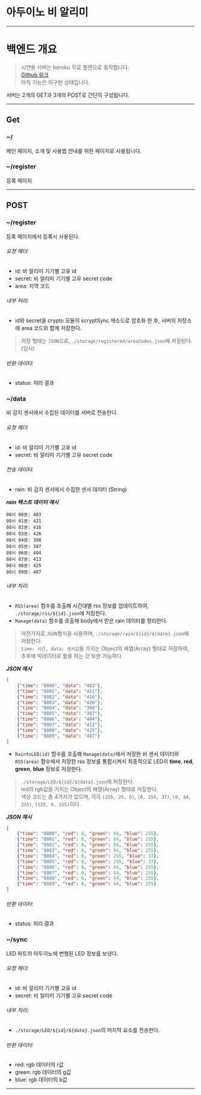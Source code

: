 # 아두이노 비 알리미

***

# 백엔드 개요
> 시연용 서버는 heroku 무료 플랜으로 동작합니다.  
> [Github 링크](https://github.com/bjy0212/arduino_rain_alarm_back)  
> 아직 기능은 미구현 상태입니다.  

서버는 2개의 GET과 3개의 POST로 간단히 구성됩니다.

---

## Get

### ~/
메인 페이지, 소개 및 사용법 안내를 위한 페이지로 사용됩니다.

### ~/register
등록 페이지

---

## POST

### ~/register
등록 페이지에서 등록시 사용된다.
###### 요청 헤더:
 - id: 비 알리미 기기별 고유 id
 - secret: 비 알리미 기기별 고유 secret code
 - area: 지역 코드

###### 내부 처리:
 - id와 secret을 crypto 모듈의 scryptSync 메소드로 암호화 한 후, 서버의 저장소에 area 코드와 함께 저장한다.
> 저장 형태는 `JSON`으로, `./storage/registered/areaCodes.json`에 저장된다. (임시)

###### 반환 데이터:
 - status: 처리 결과

### ~/data
비 감지 센서에서 수집된 데이터를 서버로 전송한다.
###### 요청 헤더:
 - id: 비 알리미 기기별 고유 id
 - secret: 비 알리미 기기별 고유 secret code

###### 전송 데이터:
 - rain: 비 감지 센서에서 수집한 센서 데이터 (String)

***rain 텍스트 데이터 예시***
```text
08시 00분: 403
08시 01분: 421
08시 02분: 416
08시 03분: 426
08시 04분: 398
08시 05분: 387
08시 06분: 404
08시 07분: 413
08시 08분: 425
08시 09분: 487
```

###### 내부 처리:
 - `RSS(area)` 함수를 호출해 시간대별 rss 정보를 업데이트하여, `./storage/rss/${id}.json`에 저장한다.
 - `Manage(data)` 함수를 호출해 body에서 받은 rain 데이터를 정리한다.  
> 마찬가지로 `JSON`형식을 사용하며, `./storage/rain/${id}/${date}.json`에 저장한다.  
> `time: 시간, data: 센서값`을 가지는 Object의 배열(Array) 형태로 저장하여, 추후에 빅데이터로 활용 하는 것 또한 가능하다.

***JSON 예시***
```json
[
    {"time": "0800", "data": "403"},
    {"time": "0801", "data": "421"},
    {"time": "0802", "data": "416"},
    {"time": "0803", "data": "426"},
    {"time": "0804", "data": "398"},
    {"time": "0805", "data": "387"},
    {"time": "0806", "data": "404"},
    {"time": "0807", "data": "413"},
    {"time": "0808", "data": "425"},
    {"time": "0809", "data": "487"}
]
```

 - `RaintoLED(id)` 함수를 호출해 `Manage(data)`에서 저장한 비 센서 데이터와 `RSS(area)` 함수에서 저장한 rss 정보를 통합시켜서 최종적으로 LED의 **time**, **red**, **green**, **blue** 정보로 저장한다.

> `./storage/LED/${id}/${data}.json`에 저장한다.  
> led의 rgb값을 가지는 Object의 배열(Array) 형태로 저장한다.  
> 색상 코드는 총 4가지가 있으며, 각각 `(255, 25, 0)`, `(0, 255, 37)`, `(0, 84, 255)`, `(128, 0, 255)`이다.

***JSON 예시***
```json
[
    {"time": "0800", "red": 0, "green": 84, "blue": 255},
    {"time": "0801", "red": 0, "green": 84, "blue": 255},
    {"time": "0802", "red": 0, "green": 84, "blue": 255},
    {"time": "0803", "red": 0, "green": 84, "blue": 255},
    {"time": "0804", "red": 0, "green": 255, "blue": 37},
    {"time": "0805", "red": 0, "green": 255, "blue": 37},
    {"time": "0806", "red": 0, "green": 84, "blue": 255},
    {"time": "0807", "red": 0, "green": 84, "blue": 255},
    {"time": "0808", "red": 0, "green": 84, "blue": 255},
    {"time": "0809", "red": 0, "green": 84, "blue": 255}
]
```

###### 반환 데이터:
 - status: 처리 결과

### ~/sync
LED 파트의  아두이노에 변형된 LED 정보를 보낸다.
###### 요청 헤더:
 - id: 비 알리미 기기별 고유 id
 - secret: 비 알리미 기기별 고유 secret code

###### 내부 처리:
 - `./storage/LED/${id}/${date}.json`의 마지막 요소를 전송한다.

###### 반환 데이터:
 - red: rgb 데이터의 r값
 - green: rgb 데이터의 g값
 - blue: rgb 데이터의 b값

***